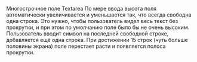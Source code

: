 Многострочное поле Textarea
По мере ввода высота поля автоматически увеличивается и уменьшается так, что всегда свободна одна строка. Это нужно, чтобы пользователь видел весь текст без прокрутки, и при этом по умолчанию поле было бы не очень высоким.
Пользователь вводит символ на последней свободной строке, добавляется ещё одна строка.
При достижении 15 строк (чуть больше половины экрана) поле перестает расти и появляется полоса прокрутки.
